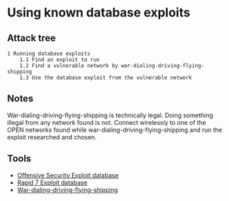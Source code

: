 # Using known database exploits

## Attack tree

```text
1 Running database exploits
    1.1 Find an exploit to run
    1.2 Find a vulnerable network by war-dialing-driving-flying-shipping
    1.3 Use the database exploit from the vulnerable network
```

## Notes

War-dialing-driving-flying-shipping is technically legal. Doing something illegal from any network found is not. 
Connect wirelessly to one of the OPEN networks found while war-dialing-driving-flying-shipping and run the exploit researched and chosen. 

## Tools

* [Offensive Security Exploit database](https://www.exploit-db.com/)
* [Rapid 7 Exploit database](https://www.rapid7.com/db/)
* [War-dialing-driving-flying-shipping](../reconnaissance/war-dialing-driving-flying-shipping.md)